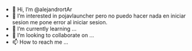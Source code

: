 - 👋 Hi, I’m @alejandrortAr
- 👀 I’m interested in pojavlauncher pero no puedo hacer nada en iniciar sesion me pone error al iniciar sesion.
- 🌱 I’m currently learning ...
- 💞️ I’m looking to collaborate on ...
- 📫 How to reach me ...

<!---
alejandrortAr/alejandrortAr is a ✨ special ✨ repository because its `README.md` (this file) appears on your GitHub profile.
You can click the Preview link to take a look at your changes.
--->
